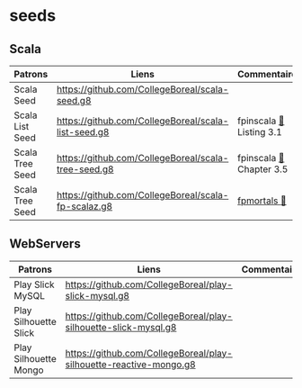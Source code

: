 # seeds

## Scala


| Patrons          | Liens                                                | Commentaires                                |
|------------------|------------------------------------------------------|---------------------------------------------|
| Scala Seed       | https://github.com/CollegeBoreal/scala-seed.g8       |                                             |
| Scala List Seed  | https://github.com/CollegeBoreal/scala-list-seed.g8  | fpinscala [:closed_book:](https://www.manning.com/books/functional-programming-in-scala) Listing 3.1 |
| Scala Tree Seed  | https://github.com/CollegeBoreal/scala-tree-seed.g8  | fpinscala [:closed_book:](https://www.manning.com/books/functional-programming-in-scala) Chapter 3.5 |
| Scala Tree Seed  | https://github.com/CollegeBoreal/scala-fp-scalaz.g8  | [fpmortals :blue_book:](https://leanpub.com/fpmortals)  |


## WebServers

| Patrons          | Liens                                                | Commentaires                                |
|------------------|------------------------------------------------------|---------------------------------------------|
| Play Slick MySQL | https://github.com/CollegeBoreal/play-slick-mysql.g8 |                                             |
| Play Silhouette Slick | https://github.com/CollegeBoreal/play-silhouette-slick-mysql.g8 |                          |
| Play Silhouette Mongo | https://github.com/CollegeBoreal/play-silhouette-reactive-mongo.g8 |                          |
